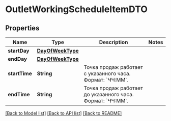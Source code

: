# OutletWorkingScheduleItemDTO

## Properties
Name | Type | Description | Notes
------------ | ------------- | ------------- | -------------
**startDay** | [**DayOfWeekType**](DayOfWeekType.md) |  | 
**endDay** | [**DayOfWeekType**](DayOfWeekType.md) |  | 
**startTime** | **String** | Точка продаж работает c указанного часа.  Формат: &#x60;ЧЧ:ММ&#x60;.  | 
**endTime** | **String** | Точка продаж работает до указанного часа.  Формат: &#x60;ЧЧ:ММ&#x60;.  | 

[[Back to Model list]](../README.md#documentation-for-models) [[Back to API list]](../README.md#documentation-for-api-endpoints) [[Back to README]](../README.md)


